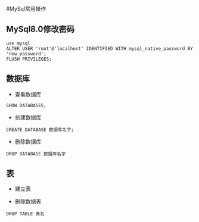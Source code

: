 #MySql常用操作 

## MySql8.0修改密码


```
use mysql
ALTER USER 'root'@'localhost' IDENTIFIED WITH mysql_native_password BY 'new password';  
FLUSH PRIVILEGES; 
```

## 数据库

* 查看数据库

`SHOW DATABASES;`

* 创建数据库

 `CREATE DATABASE 数据库名字;`
 
* 删除数据库

`DROP DATABASE 数据库名字`

## 表
 
 * 建立表

 * 删除数据表

 `DROP TABLE 表名`
 
 

